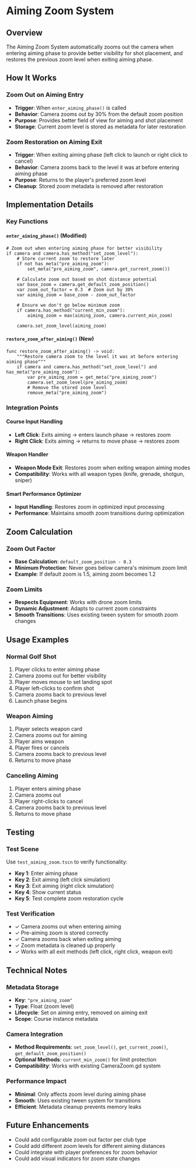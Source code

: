 # Aiming Zoom System

## Overview
The Aiming Zoom System automatically zooms out the camera when entering aiming phase to provide better visibility for shot placement, and restores the previous zoom level when exiting aiming phase.

## How It Works

### Zoom Out on Aiming Entry
- **Trigger**: When `enter_aiming_phase()` is called
- **Behavior**: Camera zooms out by 30% from the default zoom position
- **Purpose**: Provides better field of view for aiming and shot placement
- **Storage**: Current zoom level is stored as metadata for later restoration

### Zoom Restoration on Aiming Exit
- **Trigger**: When exiting aiming phase (left click to launch or right click to cancel)
- **Behavior**: Camera zooms back to the level it was at before entering aiming phase
- **Purpose**: Returns to the player's preferred zoom level
- **Cleanup**: Stored zoom metadata is removed after restoration

## Implementation Details

### Key Functions

#### `enter_aiming_phase()` (Modified)
```gdscript
# Zoom out when entering aiming phase for better visibility
if camera and camera.has_method("set_zoom_level"):
    # Store current zoom to restore later
    if not has_meta("pre_aiming_zoom"):
        set_meta("pre_aiming_zoom", camera.get_current_zoom())
    
    # Calculate zoom out based on shot distance potential
    var base_zoom = camera.get_default_zoom_position()
    var zoom_out_factor = 0.3  # Zoom out by 30%
    var aiming_zoom = base_zoom - zoom_out_factor
    
    # Ensure we don't go below minimum zoom
    if camera.has_method("current_min_zoom"):
        aiming_zoom = max(aiming_zoom, camera.current_min_zoom)
    
    camera.set_zoom_level(aiming_zoom)
```

#### `restore_zoom_after_aiming()` (New)
```gdscript
func restore_zoom_after_aiming() -> void:
    """Restore camera zoom to the level it was at before entering aiming phase"""
    if camera and camera.has_method("set_zoom_level") and has_meta("pre_aiming_zoom"):
        var pre_aiming_zoom = get_meta("pre_aiming_zoom")
        camera.set_zoom_level(pre_aiming_zoom)
        # Remove the stored zoom level
        remove_meta("pre_aiming_zoom")
```

### Integration Points

#### Course Input Handling
- **Left Click**: Exits aiming → enters launch phase → restores zoom
- **Right Click**: Exits aiming → returns to move phase → restores zoom

#### Weapon Handler
- **Weapon Mode Exit**: Restores zoom when exiting weapon aiming modes
- **Compatibility**: Works with all weapon types (knife, grenade, shotgun, sniper)

#### Smart Performance Optimizer
- **Input Handling**: Restores zoom in optimized input processing
- **Performance**: Maintains smooth zoom transitions during optimization

## Zoom Calculation

### Zoom Out Factor
- **Base Calculation**: `default_zoom_position - 0.3`
- **Minimum Protection**: Never goes below camera's minimum zoom limit
- **Example**: If default zoom is 1.5, aiming zoom becomes 1.2

### Zoom Limits
- **Respects Equipment**: Works with drone zoom limits
- **Dynamic Adjustment**: Adapts to current zoom constraints
- **Smooth Transitions**: Uses existing tween system for smooth zoom changes

## Usage Examples

### Normal Golf Shot
1. Player clicks to enter aiming phase
2. Camera zooms out for better visibility
3. Player moves mouse to set landing spot
4. Player left-clicks to confirm shot
5. Camera zooms back to previous level
6. Launch phase begins

### Weapon Aiming
1. Player selects weapon card
2. Camera zooms out for aiming
3. Player aims weapon
4. Player fires or cancels
5. Camera zooms back to previous level
6. Returns to move phase

### Canceling Aiming
1. Player enters aiming phase
2. Camera zooms out
3. Player right-clicks to cancel
4. Camera zooms back to previous level
5. Returns to move phase

## Testing

### Test Scene
Use `test_aiming_zoom.tscn` to verify functionality:
- **Key 1**: Enter aiming phase
- **Key 2**: Exit aiming (left click simulation)
- **Key 3**: Exit aiming (right click simulation)
- **Key 4**: Show current status
- **Key 5**: Test complete zoom restoration cycle

### Test Verification
- ✓ Camera zooms out when entering aiming
- ✓ Pre-aiming zoom is stored correctly
- ✓ Camera zooms back when exiting aiming
- ✓ Zoom metadata is cleaned up properly
- ✓ Works with all exit methods (left click, right click, weapon exit)

## Technical Notes

### Metadata Storage
- **Key**: `"pre_aiming_zoom"`
- **Type**: Float (zoom level)
- **Lifecycle**: Set on aiming entry, removed on aiming exit
- **Scope**: Course instance metadata

### Camera Integration
- **Method Requirements**: `set_zoom_level()`, `get_current_zoom()`, `get_default_zoom_position()`
- **Optional Methods**: `current_min_zoom()` for limit protection
- **Compatibility**: Works with existing CameraZoom.gd system

### Performance Impact
- **Minimal**: Only affects zoom level during aiming phase
- **Smooth**: Uses existing tween system for transitions
- **Efficient**: Metadata cleanup prevents memory leaks

## Future Enhancements
- Could add configurable zoom out factor per club type
- Could add different zoom levels for different aiming distances
- Could integrate with player preferences for zoom behavior
- Could add visual indicators for zoom state changes 